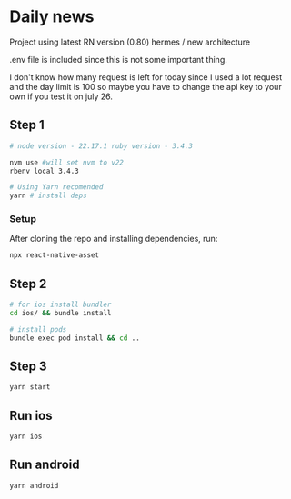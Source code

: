 # Daily news

Project using latest RN version (0.80) hermes / new architecture

.env file is included since this is not some important thing. 

I don't know how many request is left for today since I used a lot request and the day limit is 100 so maybe you have to change the api key to your own if you test it on july 26. 



## Step 1


```sh
# node version - 22.17.1 ruby version - 3.4.3

nvm use #will set nvm to v22 
rbenv local 3.4.3
```
```sh
# Using Yarn recomended
yarn # install deps
```

### Setup

After cloning the repo and installing dependencies, run:

```sh
npx react-native-asset
```

## Step 2
```sh
# for ios install bundler
cd ios/ && bundle install
```

```sh
# install pods
bundle exec pod install && cd ..
```

## Step 3
```sh
yarn start
```

## Run ios
```sh
yarn ios
```

## Run android
```sh
yarn android
```

